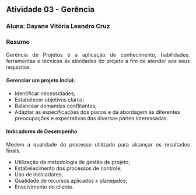 ## Atividade 03 - Gerência
### Aluna: Dayane Vitória Leandro Cruz

### Resumo
<p style="text-align: justify;">Gerência de Projetos é a aplicação de conhecimento, habilidades, ferramentas e técnicas ás atividades do 
projeto a fim de atender aos seus requisitos. </p>

#### Gerenciar um projeto inclui: <p style="text-align: justify;">
- Identificar necessidades; 
- Estabelecer objetivos claros; 
- Balancear demandas conflitantes;
- Adaptar as especificações dos planos e da abordagem às diferentes preocupações e expectativas das diversas partes interessadas. </p>

#### Indicadores de Desempenho 
<p style="text-align: justify;">Medem a qualidade do processo utilizado para alcançar os resultados finais.

- Utilização da metodologia de gestão de projeto;
- Estabelecimento dos processos de controle;
- Uso de indicadores;
- Qualidade de recursos aplicados x planejados;
- Envolvimento do cliente. 
